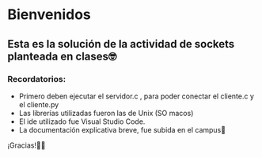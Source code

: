 # Bienvenidos
## Esta es la solución de la actividad de sockets planteada en clases🤓

### Recordatorios:

* Primero deben ejecutar el servidor.c , para poder conectar el cliente.c y el cliente.py
* Las librerías utilizadas fueron las de Unix (SO macos)
* El ide utilizado fue Visual Studio Code.
* La documentación explicativa breve, fue subida en el campus🫡

¡Gracias!🚀🚀
